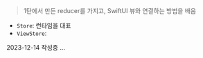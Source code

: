 > 1탄에서 만든 reducer를 가지고, SwiftUI 뷰와 연결하는 방법을 배움 
- `Store`: 런타임을 대표
- `ViewStore`: 

2023-12-14 작성중 ...